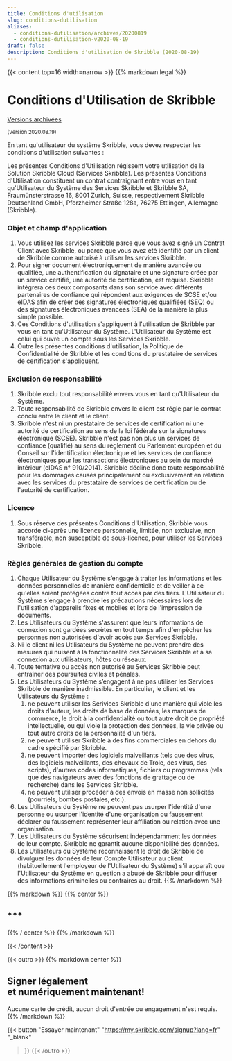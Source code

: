 ```yaml
---
title: Conditions d'utilisation
slug: conditions-dutilisation
aliases:
  - conditions-dutilisation/archives/20200819
  - conditions-dutilisation-v2020-08-19
draft: false
description: Conditions d'utilisation de Skribble (2020-08-19)
---
```


{{< content top=16 width=narrow >}}
{{% markdown legal %}}
# Conditions d'Utilisation de Skribble

[Versions archivées](/fr/conditions-dutilisation/archives)

<small>(Version 2020.08.19)</small>

En tant qu'utilisateur du système Skribble, vous devez respecter les conditions d'utilisation suivantes :

Les présentes Conditions d'Utilisation régissent votre utilisation de la Solution Skribble Cloud (Services Skribble). Les présentes Conditions d'Utilisation constituent un contrat contraignant entre vous en tant qu'Utilisateur du Système des Services Skribble et Skribble SA, Fraumünsterstrasse 16, 8001 Zurich, Suisse, respectivement Skribble Deutschland GmbH, Pforzheimer Straße 128a, 76275 Ettlingen, Allemagne (Skribble).

### Objet et champ d'application
1. Vous utilisez les services Skribble parce que vous avez signé un Contrat Client avec Skribble, ou parce que vous avez été identifié par un client de Skribble comme autorisé à utiliser les services Skribble.
2. Pour signer document électroniquement de manière avancée ou qualifiée, une authentification du signataire et une signature créée par un service certifié, une autorité de certification, est requise. Skribble intégrera ces deux composants dans son service avec différents partenaires de confiance qui répondent aux exigences de SCSE et/ou eIDAS afin de créer des signatures électroniques qualifiées (SEQ) ou des signatures électroniques avancées (SEA) de la manière la plus simple possible.
3. Ces Conditions d'utilisation s'appliquent à l'utilisation de Skribble par vous en tant qu'Utilisateur du Système. L'Utilisateur du Système est celui qui ouvre un compte sous les Services Skribble.
4. Outre les présentes conditions d'utilisation, la Politique de Confidentialité de Skribble et les conditions du prestataire de services de certification s'appliquent.

### Exclusion de responsabilité
1. Skribble exclu tout responsabilité envers vous en tant qu'Utilisateur du Système.
2. Toute responsabilité de Skribble envers le client est régie par le contrat conclu entre le client et le client.
3. Skribble n'est ni un prestataire de services de certification ni une autorité de certification au sens de la loi fédérale sur la signatures électronique (SCSE). Skribble n'est pas non plus un services de confiance (qualifié) au sens du règlement du Parlement européen et du Conseil sur l'identification électronique et les services de confiance électroniques pour les transactions électroniques au sein du marché intérieur (eIDAS n° 910/2014). Skribble décline donc toute responsabilité pour les dommages causés principalement ou exclusivement en relation avec les services du prestataire de services de certification ou de l'autorité de certification.

### Licence
1. Sous réserve des présentes Conditions d'Utilisation, Skribble vous accorde ci-après une licence personnelle, limitée, non exclusive, non transférable, non susceptible de sous-licence, pour utiliser les Services Skribble.

### Règles générales de gestion du compte
1. Chaque Utilisateur du Système s’engage à traiter les informations et les données personnelles de manière confidentielle et de veiller à ce qu'elles soient protégées contre tout accès par des tiers. L'Utilisateur du Système s'engage à prendre les précautions nécessaires lors de l'utilisation d'appareils fixes et mobiles et lors de l'impression de documents.
2. Les Utilisateurs du Système s'assurent que leurs informations de connexion sont gardées secrètes en tout temps afin d'empêcher les personnes non autorisées d'avoir accès aux Services Skribble.
3. Ni le client ni les Utilisateurs du Système ne peuvent prendre des mesures qui nuisent à la fonctionnalité des Services Skribble et à sa connexion aux utilisateurs, hôtes ou réseaux.
4. Toute tentative ou accès non autorisé au Services Skribble peut entraîner des poursuites civiles et pénales.
5. Les Utilisateurs du Système s’engagent à ne pas utiliser les Services Skribble de manière inadmissible. En particulier, le client et les Utilisateurs du Système :
    1.  ne peuvent utiliser les Serivices Skribble d'une manière qui viole les droits d'auteur, les droits de base de données, les marques de commerce, le droit à la confidentialité ou tout autre droit de propriété intellectuelle, ou qui viole la protection des données, la vie privée ou tout autre droits de la personnalité d'un tiers.
    2.  ne peuvent utiliser Skribble à des fins commerciales en dehors du cadre spécifié par Skribble.
    3.  ne peuvent importer des logiciels malveillants (tels que des virus, des logiciels malveillants, des chevaux de Troie, des virus, des scripts), d'autres codes informatiques, fichiers ou programmes (tels que des navigateurs avec des fonctions de grattage ou de recherche) dans les Services Skribble.
    4.  ne peuvent utiliser procéder à des envois en masse non sollicités (pourriels, bombes postales, etc.).
6. Les Utilisateurs du Système ne peuvent pas usurper l'identité d'une personne ou usurper l'identité d'une organisation ou faussement déclarer ou faussement représenter leur affiliation ou relation avec une organisation.
7. Les Utilisateurs du Système sécurisent indépendamment les données de leur compte. Skribble ne garantit aucune disponibilité des données.
8. Les Utilisateurs du Système reconnaissent le droit de Skribble de divulguer les données de leur Compte Utilisateur au client (habituellement l'employeur de l'Utilisateur du Système) s'il apparaît que l'Utilisateur du Système en question a abusé de Skribble pour diffuser des informations criminelles ou contraires au droit.
{{% /markdown %}}

{{% markdown %}}
{{% center %}}
## ***
{{% / center %}}
{{% /markdown %}}

{{< /content >}}

[//]: # (--------------------------------------------------------------------------------------------------------------)

{{< outro >}}
{{% markdown center %}}
## Signer légalement <br class="hide-for-mobile">et numériquement maintenant!
Aucune carte de crédit, aucun droit d'entrée
ou engagement n'est requis.
{{% /markdown %}}

{{< button
  "Essayer maintenant"
  "https://my.skribble.com/signup?lang=fr"
  "_blank"
>}}
{{< /outro >}}